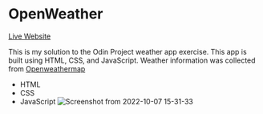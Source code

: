 # OpenWeather
[Live Website](https://sheriifmahadi.github.io/OpenWeather/)

This is my solution to the Odin Project weather app exercise. This app is built using HTML, CSS, and JavaScript. Weather information was collected from [Openweathermap](openweathermap.org)
* HTML
* CSS 
* JavaScript
![Screenshot from 2022-10-07 15-31-33](https://user-images.githubusercontent.com/70480860/194580251-992dcc90-3cbf-4c5c-a4a0-3e15c814ba55.png)
